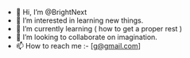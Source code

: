 - 👋 Hi, I’m @BrightNext
- 👀 I’m interested in learning new things.
- 🌱 I’m currently learning ( how to get a proper rest )
- 💞️ I’m looking to collaborate on imagination.
- 📫 How to reach me :- [g@gmail.com]
